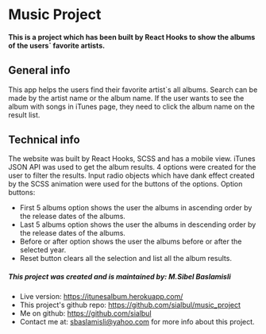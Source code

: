 # Music Project

#### This is a project which has been built by React Hooks to show the albums of the users` favorite artists.

## General info
This app helps the users find their favorite artist`s all albums. Search can be made by the artist name or the album name. If the user wants to see the album with songs in iTunes page, they need to click the album name on the result list. 	
## Technical info
The website was built  by React Hooks, SCSS and has a mobile view. 
iTunes JSON API was used to get the album results. 
4 options were created for the user to filter the results. Input radio objects which have dank effect created by the SCSS animation were used for the buttons of the options. 
Option buttons:
*	First 5 albums option shows the user the albums in ascending order by the release dates of the albums. 
*	Last 5 albums option shows the user the albums in descending order by the release dates of the albums.
*	Before or after option shows the user the albums before or after the selected year.  
*	Reset button clears all the selection and list all the album results.

##### This project was created and is maintained by: M.Sibel Baslamisli
 * Live version: https://itunesalbum.herokuapp.com/
 * This project's github repo: https://github.com/sialbul/music_project
 * Me on github: https://github.com/sialbul
 * Contact me at: sbaslamisli@yahoo.com for more info about this project.

